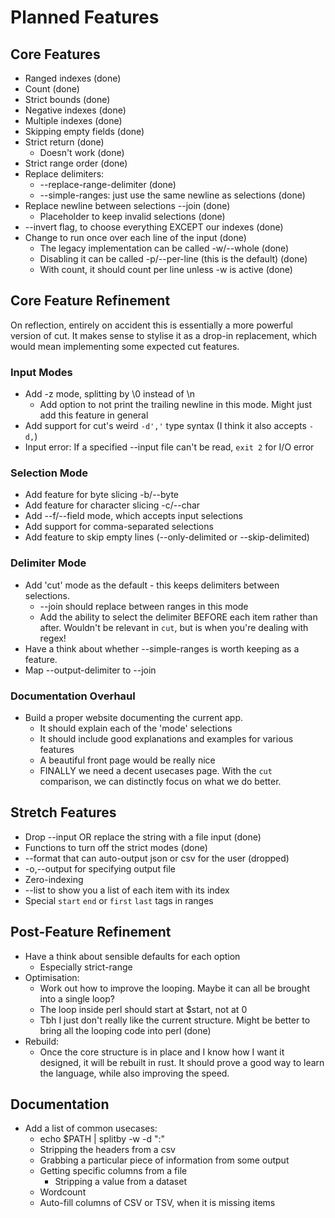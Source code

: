 # Planned Features

## Core Features

-   Ranged indexes (done)
-   Count (done)
-   Strict bounds (done)
-   Negative indexes (done)
-   Multiple indexes (done)
-   Skipping empty fields (done)
-   Strict return (done)
    -   Doesn't work (done)
-   Strict range order (done)
-   Replace delimiters:
    -   --replace-range-delimiter (done)
    -   --simple-ranges: just use the same newline as selections (done)
-   Replace newline between selections --join (done)
    -   Placeholder to keep invalid selections (done)
-   --invert flag, to choose everything EXCEPT our indexes (done)
-   Change to run once over each line of the input (done)
    -   The legacy implementation can be called -w/--whole (done)
    -   Disabling it can be called -p/--per-line (this is the default) (done)
    -   With count, it should count per line unless -w is active (done)

## Core Feature Refinement

On reflection, entirely on accident this is essentially a more powerful version of cut. It makes sense to stylise it as a drop-in replacement, which would mean implementing some expected cut features.

### Input Modes

-   Add -z mode, splitting by \0 instead of \n
    -   Add option to not print the trailing newline in this mode. Might just add this feature in general
-   Add support for cut's weird `-d','` type syntax (I think it also accepts `-d,`)
-   Input error: If a specified --input file can't be read, `exit 2` for I/O error

### Selection Mode

-   Add feature for byte slicing -b/--byte
-   Add feature for character slicing -c/--char
-   Add --f/--field mode, which accepts input selections
-   Add support for comma-separated selections
-   Add feature to skip empty lines (--only-delimited or --skip-delimited)

### Delimiter Mode

-   Add 'cut' mode as the default - this keeps delimiters between selections.
    -   --join should replace between ranges in this mode
    -   Add the ability to select the delimiter BEFORE each item rather than after. Wouldn't be relevant in `cut`, but is when you're dealing with regex!
-   Have a think about whether --simple-ranges is worth keeping as a feature.
-   Map --output-delimiter to --join

### Documentation Overhaul

-   Build a proper website documenting the current app.
    -   It should explain each of the 'mode' selections
    -   It should include good explanations and examples for various features
    -   A beautiful front page would be really nice
    -   FINALLY we need a decent usecases page. With the `cut` comparison, we can distinctly focus on what we do better.

## Stretch Features

-   Drop --input OR replace the string with a file input (done)
-   Functions to turn off the strict modes (done)
-   --format that can auto-output json or csv for the user (dropped)
-   -o,--output for specifying output file
-   Zero-indexing
-   --list to show you a list of each item with its index
-   Special `start` `end` or `first` `last` tags in ranges

## Post-Feature Refinement

-   Have a think about sensible defaults for each option
    -   Especially strict-range
-   Optimisation:
    -   Work out how to improve the looping. Maybe it can all be brought into a single loop?
    -   The loop inside perl should start at $start, not at 0
    -   Tbh I just don't really like the current structure. Might be better to bring all the looping code into perl (done)
-   Rebuild:
    -   Once the core structure is in place and I know how I want it designed, it will be rebuilt in rust. It should prove a good way to learn the language, while also improving the speed.

## Documentation

-   Add a list of common usecases:
    -   echo $PATH | splitby -w -d ":"
    -   Stripping the headers from a csv
    -   Grabbing a particular piece of information from some output
    -   Getting specific columns from a file
        -   Stripping a value from a dataset
    -   Wordcount
    -   Auto-fill columns of CSV or TSV, when it is missing items
